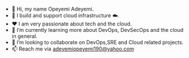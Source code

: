 - 👋 Hi, my name Opeyemi Adeyemi.
- 👀 I build and support cloud infrastructure ☁️.
- ❤️ I am very passionate about tech and the cloud.
- 🌱 I’m currently learning more about DevOps, DevSecOps and the cloud in general.
- 💞️ I’m looking to collaborate on DevOps,SRE and Cloud related projects.
- 📫 Reach me via adeyemiopeyemi190@yahoo.com
